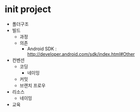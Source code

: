 # init project

- 폴더구조
- 빌드
  - 과정
  - 의존
    - Android SDK : http://developer.android.com/sdk/index.html#Other
- 컨벤션
  - 코딩
    - 네이밍
  - 커밋
  - 브랜치 프로우
- 리소스
  - 네이밍
- 교육